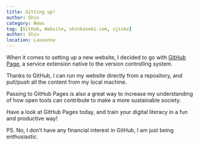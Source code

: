 ```yaml
---
title: Gitting up!
author: Shin
category: News
tag: [GitHub, Website, shinkoseki.com, sjinko]
author: Shin
location: Lausanne
---
```

When it comes to setting up a new website, I decided to go with [GitHub Page](https://pages.github.com), a service extension native to the version controlling system.

Thanks to GitHub, I can run my website directly from a repository, and pull/push all the content from my local machine.

Passing to GitHub Pages is also a great way to increase my understanding of how open tools can contribute to make a more sustainable society.

Have a look at GitHub Pages today, and train your digital literacy in a fun and productive way!

PS. No, I don’t have any financial interest in GitHub, I am just being enthusiastic.
